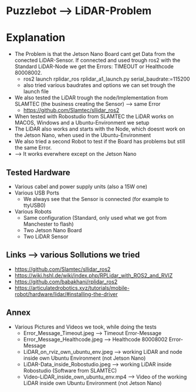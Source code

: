 # Puzzlebot --> LiDAR-Problem

# Explanation
* The Problem is that the Jetson Nano Board cant get Data from the conected LiDAR-Sensor. If connected and used trough ros2 with the Standard LiDAR-Node we get the Errors: TIMEOUT or Healthcode 80008002.
    * ros2 launch rplidar_ros rplidar_a1_launch.py serial_baudrate:=115200
    * also tried various baudrates and options we can set trough the launch file
* We also tested the LiDAR trough the node/Implementation from SLAMTEC (the business creating the Sensor) --> same Error
    * https://github.com/Slamtec/sllidar_ros2
* When tested with Robostudio from SLAMTEC the LiDAR works on MACOS, Windows and a Ubuntu-Environment we setup
* The LiDAR also works and starts with the Node, which doesnt work on the Jetson Nano, when used in the Ubuntu-Environment
* We also tried a second Robot to test if the Board has problems but still the same Error.
* --> It works everwhere except on the Jetson Nano 

## Tested Hardware

* Various cabel and power supply units (also a 15W one)
* Various USB Ports
    * We always see that the Sensor is connected (for example to ttyUSB0)
* Various Robots
    * Same configuration (Standard, only used what we got from Manchester to flash)
    * Two Jetson Nano Board
    * Two LiDAR Sensor

## Links --> various Sollutions we tried

* https://github.com/Slamtec/sllidar_ros2
* https://wiki.hshl.de/wiki/index.php/RPLidar_with_ROS2_and_RVIZ
* https://github.com/babakhani/rplidar_ros2
* https://articulatedrobotics.xyz/tutorials/mobile-robot/hardware/lidar/#installing-the-driver

## Annex

* Various Pictures and Videos we took, while doing the tests
   * Error_Message_Timeout.jpeg --> Timeout Error-Message
   * Error_Message_Healthcode.jpeg --> Healthcode 80008002 Error-Message
   * LiDAR_on_rviz_own_ubuntu_env.jpeg --> working LiDAR and node inside own Ubuntu Environment (not Jetson Nano)
   * LiDAR-Data_inside_Robostudio.jpeg --> working LiDAR inside Robostudio (Software from SLAMTEC)
   * Video-LiDAR_inside_own_ubuntu_env.mp4 --> Video of the working LiDAR inside own Ubuntu Environment (not Jetson Nano) 
